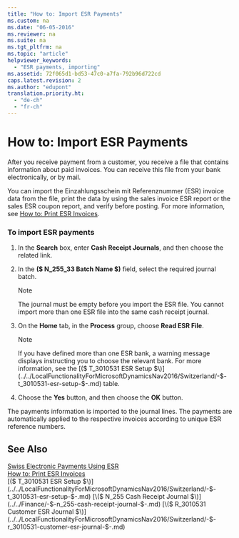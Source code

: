 ```yaml
---
title: "How to: Import ESR Payments"
ms.custom: na
ms.date: "06-05-2016"
ms.reviewer: na
ms.suite: na
ms.tgt_pltfrm: na
ms.topic: "article"
helpviewer_keywords: 
  - "ESR payments, importing"
ms.assetid: 72f065d1-bd53-47c0-a7fa-792b96d722cd
caps.latest.revision: 2
ms.author: "edupont"
translation.priority.ht: 
  - "de-ch"
  - "fr-ch"
---
```

# How to: Import ESR Payments
After you receive payment from a customer, you receive a file that contains information about paid invoices. You can receive this file from your bank electronically, or by mail.  
  
 You can import the Einzahlungsschein mit Referenznummer \(ESR\) invoice data from the file, print the data by using the sales invoice ESR report or the sales ESR coupon report, and verify before posting. For more information, see [How to: Print ESR Invoices](../../LocalFunctionalityForMicrosoftDynamicsNav2016/Switzerland/how-to-print-esr-invoices.md).  
  
### To import ESR payments  
  
1.  In the **Search** box, enter **Cash Receipt Journals**, and then choose the related link.  
  
2.  In the **\($ N\_255\_33 Batch Name $\)** field, select the required journal batch.  
  
    > [!NOTE]  
    >  The journal must be empty before you import the ESR file. You cannot import more than one ESR file into the same cash receipt journal.  
  
3.  On the **Home** tab, in the **Process** group, choose **Read ESR File**.  
  
    > [!NOTE]  
    >  If you have defined more than one ESR bank, a warning message displays instructing you to choose the relevant bank. For more information, see the [\($ T\_3010531 ESR Setup $\)](../../LocalFunctionalityForMicrosoftDynamicsNav2016/Switzerland/-$-t_3010531-esr-setup-$-.md) table.  
  
4.  Choose the **Yes** button, and then choose the **OK** button.  
  
 The payments information is imported to the journal lines. The payments are automatically applied to the respective invoices according to unique ESR reference numbers.  
  
## See Also  
 [Swiss Electronic Payments Using ESR](../../LocalFunctionalityForMicrosoftDynamicsNav2016/Switzerland/swiss-electronic-payments-using-esr.md)   
 [How to: Print ESR Invoices](../../LocalFunctionalityForMicrosoftDynamicsNav2016/Switzerland/how-to-print-esr-invoices.md)   
 [\($ T\_3010531 ESR Setup $\)](../../LocalFunctionalityForMicrosoftDynamicsNav2016/Switzerland/-$-t_3010531-esr-setup-$-.md)   
 [\($ N\_255 Cash Receipt Journal $\)](../../Finance/-$-n_255-cash-receipt-journal-$-.md)   
 [\($ R\_3010531 Customer ESR Journal $\)](../../LocalFunctionalityForMicrosoftDynamicsNav2016/Switzerland/-$-r_3010531-customer-esr-journal-$-.md)